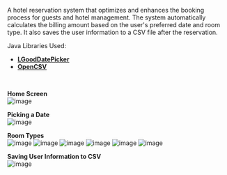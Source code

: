 A hotel reservation system that optimizes and enhances the booking process for guests and hotel management. The system automatically calculates the billing amount based on the user's preferred date and room type. It also saves the user information to a CSV file after the reservation.

Java Libraries Used:
- [**LGoodDatePicker**](https://github.com/LGoodDatePicker/LGoodDatePicker)
- [**OpenCSV**](https://github.com/cygri/opencsv)
<br>

**Home Screen**
<br>
![image](https://github.com/ianjure/hotel-reservation-system/blob/main/screenshots/home.PNG)
<br>

**Picking a Date**
<br>
![image](https://github.com/ianjure/hotel-reservation-system/blob/main/screenshots/date.png)
<br>

**Room Types**
<br>
![image](https://github.com/ianjure/hotel-reservation-system/blob/main/screenshots/single.png)
![image](https://github.com/ianjure/hotel-reservation-system/blob/main/screenshots/double.png)
![image](https://github.com/ianjure/hotel-reservation-system/blob/main/screenshots/triple.png)
![image](https://github.com/ianjure/hotel-reservation-system/blob/main/screenshots/quad.png)
![image](https://github.com/ianjure/hotel-reservation-system/blob/main/screenshots/executive.png)
![image](https://github.com/ianjure/hotel-reservation-system/blob/main/screenshots/presidential.png)
<br>

**Saving User Information to CSV**
<br>
![image](https://github.com/ianjure/hotel-reservation-system/blob/main/screenshots/csv.PNG)
